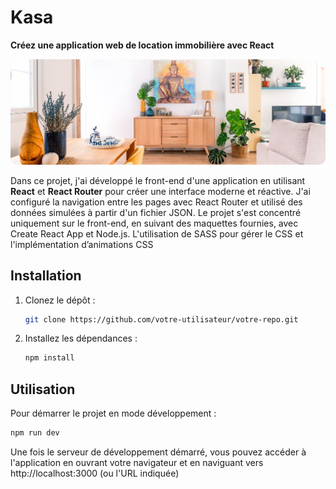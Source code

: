 # Kasa 
**Créez une application web de location immobilière avec React**

![Background](src/assets/images/Background.png)

Dans ce projet, j'ai développé le front-end d'une application en utilisant **React** et **React Router** pour créer une interface moderne et réactive. J'ai configuré la navigation entre les pages avec React Router et utilisé des données simulées à partir d'un fichier JSON. Le projet s'est concentré uniquement sur le front-end, en suivant des maquettes fournies, avec Create React App et Node.js. 
L'utilisation de SASS pour gérer le CSS et l'implémentation d’animations CSS

## Installation

1. Clonez le dépôt :
    ```sh
    git clone https://github.com/votre-utilisateur/votre-repo.git
    ```
2. Installez les dépendances :
    ```sh
    npm install
    ```

## Utilisation

Pour démarrer le projet en mode développement :
```sh
npm run dev
```
Une fois le serveur de développement démarré, vous pouvez accéder à l'application en ouvrant votre navigateur et en naviguant vers http://localhost:3000 (ou l'URL indiquée)